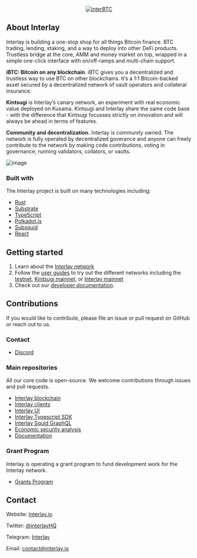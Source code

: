 <p align="center">
  <a href="https://github.com/interlay/interbtc">
    <img alt="interBTC" src="https://user-images.githubusercontent.com/14966470/210916573-a42497ae-8dae-4f99-84df-4bbd264a33d5.png">
  </a>
</p>

## About Interlay

Interlay is building a one-stop shop for all things Bitcoin finance. BTC trading, lending, staking, and a way to deploy into other DeFi products. Trustless bridge at the core, AMM and money market on top, wrapped in a simple one-click interface with on/off-ramps and multi-chain support.

**iBTC: Bitcoin on any blockchain**. iBTC gives you a decentralized and trustless way to use BTC on other blockchains. It’s a 1:1 Bitcoin-backed asset secured by a decentralized network of vault operators and collateral insurance.

**Kintsugi** is Interlay’s canary network, an experiment with real economic value deployed on Kusama. Kintsugi and Interlay share the same code base - with the difference that Kintsugi focusses strictly on innovation and will always be ahead in terms of features.

**Community and decentralization.** Interlay is community owned. The network is fully operated by decentralized goverance and anyone can freely contribute to the network by making code contributions, voting in governance, running validators, collators, or vaults.

![image](https://user-images.githubusercontent.com/14966470/210916832-8ba7b239-1e8b-40fb-9b2c-c931cf73ee0e.png)

### Built with

The Interlay project is built on many technologies including:

- [Rust](https://www.rust-lang.org/)
- [Substrate](https://substrate.dev/)
- [TypeScript](https://www.typescriptlang.org/)
- [Polkadot.js](https://polkadot.js.org/docs/)
- [Subsquid](https://docs.subsquid.io/)
- [React](https://reactjs.org/)

## Getting started

1. Learn about the [Interlay network](https://docs.interlay.io/#/getting-started/interlay-101)
2. Follow the [user guides](https://docs.interlay.io/#/guides/wallets-explorers) to try out the different networks including the [testnet](https://testnet.interlay.io/), [Kintsugi mainnet](https://kintsugi.interlay.io/), or [Interlay mainnet](https://app.interlay.io/)
3. Check out our [developer documentation](https://docs.interlay.io/#/developers/overview?id=overview).

## Contributions

If you would like to contribute, please file an issue or pull request on GitHub or reach out to us.

### Contact

- [Discord](https://discord.gg/interlay)

### Main repositories

All our core code is open-source. We welcome contributions through issues and pull requests.

- [Interlay blockchain](https://github.com/interlay/interbtc)
- [Interlay clients](https://github.com/interlay/interbtc-clients)
- [Interlay UI](https://github.com/interlay/interbtc-ui)
- [Interlay Typescript SDK](https://github.com/interlay/interbtc-api)
- [Interlay Squid GraphQL](https://github.com/interlay/interbtc-squid)
- [Economic security analysis](https://github.com/interlay/collateralization-analysis)
- [Documentation](https://github.com/interlay/interlay.github.io)

### Grant Program

Interlay is operating a grant program to fund development work for the Interlay network.

- [Grants Program](https://www.notion.so/interlay/Interlay-Labs-Grants-Program-72973b76d15a4a9fad6a9bac1ba3f9c3)

## Contact

Website: [Interlay.io](https://www.interlay.io)

Twitter: [@interlayHQ](https://twitter.com/InterlayHQ)

Telegram: [Interlay](https://t.me/joinchat/G9FaYhNbJK9v-6DN3IyhJw)

Email: contact@interlay.io
